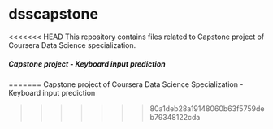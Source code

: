 # dsscapstone

<<<<<<< HEAD
This repository contains files related to Capstone project of Coursera Data Science specialization.

##### Capstone project - Keyboard input prediction
=======
Capstone project of Coursera Data Science Specialization - Keyboard input prediction
>>>>>>> 80a1deb28a19148060b63f5759deb79348122cda
